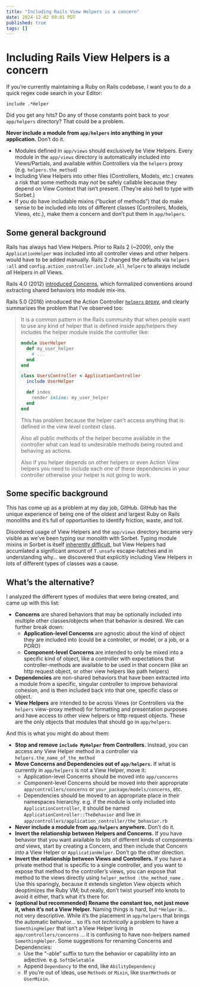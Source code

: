 ```yaml
---
title: "Including Rails View Helpers is a concern"
date: 2024-12-02 09:01 PDT
published: true
tags: []
---
```


# Including Rails View Helpers is a concern

If you’re currently maintaining a Ruby on Rails codebase, I want you to do a quick regex code search in your Editor:

```
include .*Helper
```

Did you get any hits? Do any of those constants point back to your `app/helpers` directory? That could be a problem.

**Never include a module from `app/helpers` into anything in your application.** Don’t do it.

- Modules defined in `app/views` should exclusively be View Helpers. Every module in the `app/views` directory is automatically included into Views/Partials, and available within Controllers via the `helpers` proxy  (e.g. `helpers.the_method`)
- Including View Helpers into other files (Controllers, Models, etc.) creates a risk that some methods may _not_  be safely callable because they depend on View Context that isn’t present. (They’re also hell to type with Sorbet.)
- If you do have includable mixins (“bucket of methods”) that do make sense to be included into lots of different classes (Controllers, Models, Views, etc.), make them a concern and don’t put them in `app/helpers`.

## Some general background

Rails has always had View Helpers. Prior to Rails 2 (~2009), only the `ApplicationHelper` was included into all controller views and other helpers would have to be added manually. Rails 2 changed the defaults via `helpers :all` and `config.action_controller.include_all_helpers` to always include _all_ Helpers in _all_ Views.

Rails 4.0 (2012) [introduced Concerns](https://signalvnoise.com/posts/3372-put-chubby-models-on-a-diet-with-concerns), which formalized conventions around extracting shared behaviors into module mix-ins.  

Rails 5.0 (2016) introduced the Action Controller [`helpers` proxy](https://github.com/rails/rails/pull/24866), and clearly summarizes the problem that I’ve observed too:

<blockquote markdown=1>

It is a common pattern in the Rails community that when people want to use any kind of helper that is defined inside app/helpers they includes the helper module inside the controller like:

```ruby
module UserHelper
  def my_user_helper
    # ...
  end
end

class UsersController < ApplicationController
  include UserHelper

  def index
    render inline: my_user_helper
  end
end
```

This has problem because the helper can't access anything that is defined in the view level context class.

Also all public methods of the helper become available in the controller what can lead to undesirable methods being routed and behaving as actions.

Also if you helper depends on other helpers or even Action View helpers you need to include each one of these dependencies in your controller otherwise your helper is not going to work.

</blockquote>

## Some specific background

This has come up as a problem at my day job, GitHub. GitHub has the unique experience of being one of the oldest and largest Ruby on Rails monoliths and it’s full of opportunities to identify friction, waste, and toil.

Disordered usage of View Helpers and the `app/views` directory became very visible as we’ve been typing our monolith with Sorbet. Typing module mixins in Sorbet is itself [inherently difficult](https://sorbet.org/docs/requires-ancestor), but View Helpers had accumlated a significant amount of `T.unsafe` escape-hatches and in understanding why… we discovered that explicitly including View Helpers in lots of different types of classes was a cause. 

## What’s the alternative?

I analyzed the different types of modules that were being created, and came up with this list:

- **Concerns** are shared behaviors that may be optionally included into multiple other classes/objects when that behavior is desired. We can further break down:
  - **Application-level Concerns** are agnostic about the kind of object they are included into (could be a controller, or model, or a job, or a PORO)
  - **Component-level Concerns** are intended to only be mixed into a specific kind of object, like a controller with expectations that controller-methods are available to be used in that concern (like an http request object, or other view helpers like path helpers)
- **Dependencies** are non-shared behaviors that have been extracted into a module from a specific, singular controller to improve behavioral cohesion, and is then included back into that one, specific class or object.
- **View Helpers** are intended to be across Views (or Controllers via the `helpers` view-proxy method) for formatting and presentation purposes and have access to other view helpers or http request objects. These are the only objects that modules that should go in `app/helpers`.

And this is what you might do about them:

- **Stop and remove `include MyHelper` from Controllers.**  Instead, you can access any View Helper method in a controller via `helpers.the_name_of_the_method`
- **Move Concerns and Dependencies out of `app/helpers`.** If what is currently in `app/helpers` is not a View Helper, move it:
  * Application-level Concerns should be moved into `app/concerns`
  * Component-level Concerns should be moved into their appropriate `app/controllers/concerns` or `your_package/models/concerns`, etc.
  * Dependencies should be moved to an appropriate place in their namespaces hierarchy. e.g. if the module is only included into `ApplicationController`, it should be named `ApplicationController::TheBehavior` and live in `app/controllers/application_controller/the_behavior.rb`
- **Never include a module from `app/helpers` anywhere.** Don’t do it.
- **Invert the relationship between Helpers and Concerns.** If you have behavior that you want available to lots of different kinds of components _and_ views, start by creating a Concern, and then include that Concern _into_ a View Helper or `ApplicationHelper`.  Don’t go the other direction.
- **Invert the relationship between Views and Controllers.** If you have a private method that is specific to a single controller, and you want to expose that method to the controller’s views, you can expose that method to the views directly using `helper_method :the_method_name` . Use this sparingly, because it extends singleton View objects which deoptimizes the Ruby VM; but really, don’t twist yourself into knots to avoid it either, that’s what it’s there for.
- **(optional but recommended) Rename the constant too, not just move it, when it’s not a View Helper.** Naming things is hard, but `*Helper` is… not very descriptive. While it’s the placement in `app/helpers` that brings the automatic behavior… so it’s not _technically_ a problem to have a `SomethingHelper` that isn’t a View Helper living in `app/controllers/concerns` … it is confusing to have non-helpers named `SomethingHelper`. Some suggestions for renaming Concerns and Dependencies:
  - Use the “-able” suffix to turn the behavior or capability into an adjective. e.g. `SoftDeletable`
  - Append `Dependancy` to the end, like `AbilityDependency`
  - If you’re out of ideas, use `Methods` or `Mixin`, like `UserMethods` or `UserMixin`.
